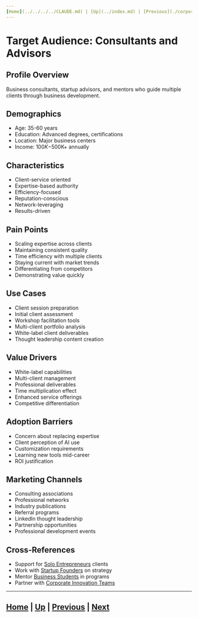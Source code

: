 ```yaml
---
[Home](../../../../CLAUDE.md) | [Up](../index.md) | [Previous](./corporate-innovation-teams.md) | [Next](./index.md)
---
```


# Target Audience: Consultants and Advisors

## Profile Overview
Business consultants, startup advisors, and mentors who guide multiple clients through business development.

## Demographics
- Age: 35-60 years
- Education: Advanced degrees, certifications
- Location: Major business centers
- Income: $100K-$500K+ annually

## Characteristics
- Client-service oriented
- Expertise-based authority
- Efficiency-focused
- Reputation-conscious
- Network-leveraging
- Results-driven

## Pain Points
- Scaling expertise across clients
- Maintaining consistent quality
- Time efficiency with multiple clients
- Staying current with market trends
- Differentiating from competitors
- Demonstrating value quickly

## Use Cases
- Client session preparation
- Initial client assessment
- Workshop facilitation tools
- Multi-client portfolio analysis
- White-label client deliverables
- Thought leadership content creation

## Value Drivers
- White-label capabilities
- Multi-client management
- Professional deliverables
- Time multiplication effect
- Enhanced service offerings
- Competitive differentiation

## Adoption Barriers
- Concern about replacing expertise
- Client perception of AI use
- Customization requirements
- Learning new tools mid-career
- ROI justification

## Marketing Channels
- Consulting associations
- Professional networks
- Industry publications
- Referral programs
- LinkedIn thought leadership
- Partnership opportunities
- Professional development events

## Cross-References
- Support for [Solo Entrepreneurs](./solo-entrepreneurs.md) clients
- Work with [Startup Founders](./startup-founders.md) on strategy
- Mentor [Business Students](./business-students.md) in programs
- Partner with [Corporate Innovation Teams](./corporate-innovation-teams.md)

---
[Home](../../../../CLAUDE.md) | [Up](../index.md) | [Previous](./corporate-innovation-teams.md) | [Next](./index.md)
---